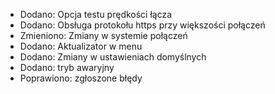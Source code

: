 - Dodano: Opcja testu prędkości łącza
- Dodano: Obsługa protokołu https przy większości połączeń
- Zmieniono: Zmiany w systemie połączeń
- Dodano: Aktualizator w menu
- Dodano: Zmiany w ustawieniach domyślnych
- Dodano: tryb awaryjny
- Poprawiono: zgłoszone błędy